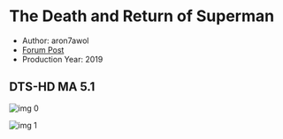 # The Death and Return of Superman

* Author: aron7awol
* [Forum Post](https://www.avsforum.com/threads/bass-eq-for-filtered-movies.2995212/post-58647878)
* Production Year: 2019

## DTS-HD MA 5.1

![img 0](https://i.imgur.com/aIEqBs1.jpg)

![img 1](https://i.imgur.com/HdF5hYB.png)

